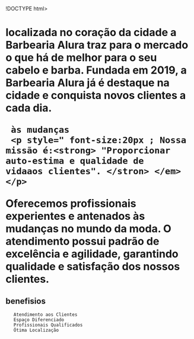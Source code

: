 
!DOCTYPE html>
<html lang="en">
<head>
    <meta charset="UTF-8">
    <meta http-equiv="X-UA-Compatible" content="IE=edge">
    <meta name="viewport" content="width=device-width, initial-scale=1.0">
    <title>barbeariagithub</title>
</head>
<body>
    <h1>
    <p>localizada no coração da cidade a Barbearia Alura traz para o
     mercado o que há de melhor para o seu cabelo e barba. 
     Fundada em 2019, a Barbearia Alura já é destaque
      na cidade e conquista novos clientes a cada dia.</p>

     às mudanças
     <p style=" font-size:20px ; Nossa missão é:<strong> "Proporcionar auto-estima e qualidade de    
    vidaaos clientes". </stron> </em></p>
    
   <p> Oferecemos profissionais experientes e antenados
     às mudanças
     no mundo da moda. O atendimento possui padrão
      de excelência e
      agilidade, garantindo qualidade
       e satisfação dos nossos clientes.</p> 
       <h2>benefisios </h2>
       
       Atendimento aos Clientes
       Espaço Diferenciado
       Profissionais Qualificados
       Ótima Localização
</body>
</html>






</body>
</html>
